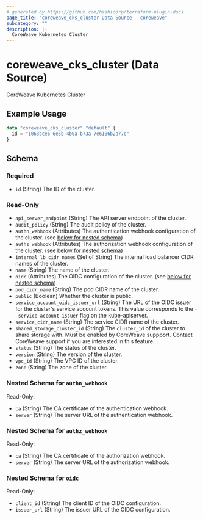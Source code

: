 ```yaml
---
# generated by https://github.com/hashicorp/terraform-plugin-docs
page_title: "coreweave_cks_cluster Data Source - coreweave"
subcategory: ""
description: |-
  CoreWeave Kubernetes Cluster
---
```


# coreweave_cks_cluster (Data Source)

CoreWeave Kubernetes Cluster

## Example Usage

```terraform
data "coreweave_cks_cluster" "default" {
  id = "1063bce6-6e5b-4b0a-b73a-7e6106b2a77c"
}
```

<!-- schema generated by tfplugindocs -->
## Schema

### Required

- `id` (String) The ID of the cluster.

### Read-Only

- `api_server_endpoint` (String) The API server endpoint of the cluster.
- `audit_policy` (String) The audit policy of the cluster.
- `authn_webhook` (Attributes) The authentication webhook configuration of the cluster. (see [below for nested schema](#nestedatt--authn_webhook))
- `authz_webhook` (Attributes) The authorization webhook configuration of the cluster. (see [below for nested schema](#nestedatt--authz_webhook))
- `internal_lb_cidr_names` (Set of String) The internal load balancer CIDR names of the cluster.
- `name` (String) The name of the cluster.
- `oidc` (Attributes) The OIDC configuration of the cluster. (see [below for nested schema](#nestedatt--oidc))
- `pod_cidr_name` (String) The pod CIDR name of the cluster.
- `public` (Boolean) Whether the cluster is public.
- `service_account_oidc_issuer_url` (String) The URL of the OIDC issuer for the cluster's service account tokens. This value corresponds to the `--service-account-issuer` flag on the kube-apiserver.
- `service_cidr_name` (String) The service CIDR name of the cluster.
- `shared_storage_cluster_id` (String) The `cluster_id` of the cluster to share storage with. Must be enabled by CoreWeave suppport. Contact CoreWeave support if you are interested in this feature.
- `status` (String) The status of the cluster.
- `version` (String) The version of the cluster.
- `vpc_id` (String) The VPC ID of the cluster.
- `zone` (String) The zone of the cluster.

<a id="nestedatt--authn_webhook"></a>
### Nested Schema for `authn_webhook`

Read-Only:

- `ca` (String) The CA certificate of the authentication webhook.
- `server` (String) The server URL of the authentication webhook.


<a id="nestedatt--authz_webhook"></a>
### Nested Schema for `authz_webhook`

Read-Only:

- `ca` (String) The CA certificate of the authorization webhook.
- `server` (String) The server URL of the authorization webhook.


<a id="nestedatt--oidc"></a>
### Nested Schema for `oidc`

Read-Only:

- `client_id` (String) The client ID of the OIDC configuration.
- `issuer_url` (String) The issuer URL of the OIDC configuration.
